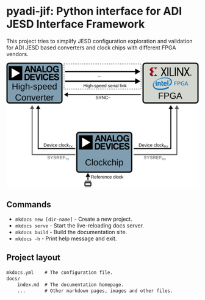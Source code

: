 # pyadi-jif: Python interface for ADI JESD Interface Framework

This project tries to simplify JESD configuration exploration and validation for ADI JESD based converters and clock chips with different FPGA vendors.

![Screenshot](imgs/jesd_basic.png)

## Commands

* `mkdocs new [dir-name]` - Create a new project.
* `mkdocs serve` - Start the live-reloading docs server.
* `mkdocs build` - Build the documentation site.
* `mkdocs -h` - Print help message and exit.

## Project layout

    mkdocs.yml    # The configuration file.
    docs/
        index.md  # The documentation homepage.
        ...       # Other markdown pages, images and other files.
